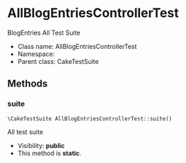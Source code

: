 AllBlogEntriesControllerTest
===============

BlogEntries All Test Suite




* Class name: AllBlogEntriesControllerTest
* Namespace: 
* Parent class: CakeTestSuite







Methods
-------


### suite

    \CakeTestSuite AllBlogEntriesControllerTest::suite()

All test suite



* Visibility: **public**
* This method is **static**.



